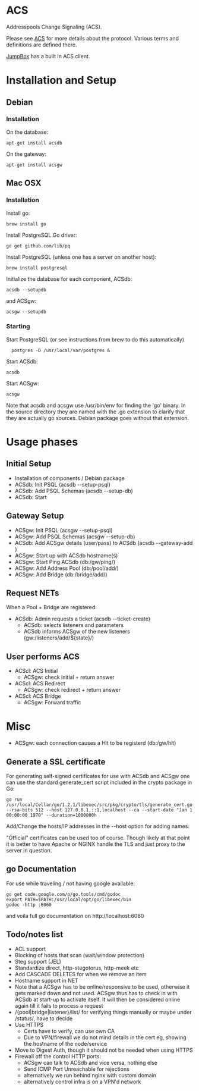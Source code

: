 # ACS

Addresspools Change Signaling (ACS).

Please see [ACS](doc/acs.md) for more details about the protocol.
Various terms and definitions are defined there.

[JumpBox](http://github.com/SRI-CSL/jumpbox) has a built in ACS client.

# Installation and Setup

## Debian

### Installation

On the database:
```
apt-get install acsdb
```

On the gateway:
```
apt-get install acsgw
```

## Mac OSX

### Installation

Install go:
```
brew install go
```

Install PostgreSQL Go driver:
```
go get github.com/lib/pq
```

Install PostgreSQL (unless one has a server on another host):
```
brew install postgresql
```

Initialize the database for each component, ACSdb:
```
acsdb --setupdb
```

and ACSgw:
```
acsgw --setupdb
```


### Starting

Start PostgreSQL (or see instructions from brew to do this automatically)
```
  postgres -D /usr/local/var/postgres &
```

Start ACSdb:
```
acsdb
```

Start ACSgw:
```
acsgw
```

Note that acsdb and acsgw use /usr/bin/env for finding the 'go' binary.
In the source directory they are named with the .go extension to clarify that
they are actually go sources. Debian package goes without that extension.

# Usage phases

## Initial Setup

- Installation of components / Debian package
- ACSdb: Init PSQL (acsdb --setup-psql)
- ACSdb: Add PSQL Schemas (acsdb --setup-db)
- ACSdb: Start

## Gateway Setup

- ACSgw: Init PSQL (acsgw --setup-psql)
- ACSgw: Add PSQL Schemas (acsgw --setup-db)
- ACSdb: Add ACSgw details (user/pass) to ACSdb (acsdb --gateway-add <username> <password>)
- ACSgw: Start up with ACSdb hostname(s)
- ACSgw: Start Ping ACSdb (db:/gw/ping/)
- ACSgw: Add Address Pool (db:/pool/add/)
- ACSgw: Add Bridge (db:/bridge/add/)

## Request NETs

When a Pool + Bridge are registered:

- ACSdb: Admin requests a ticket (acsdb --ticket-create)
  - ACSdb: selects listeners and parameters
  - ACSdb informs ACSgw of the new listeners (gw:/listeners/add/${state}/)

## User performs ACS

- ACScl: ACS Initial
  - ACSgw: check initial + return answer
- ACScl: ACS Redirect
  - ACSgw: check redirect + return answer
- ACScl: ACS Bridge
  - ACSgw: Forward traffic

# Misc
- ACSgw: each connection causes a Hit to be registerd (db:/gw/hit)

## Generate a SSL certificate

For generating self-signed certificates for use with ACSdb and ACSgw one can use
the standard generate_cert script included in the crypto package in Go:

```
go run /usr/local/Cellar/go/1.2.1/libexec/src/pkg/crypto/tls/generate_cert.go --rsa-bits 512 --host 127.0.0.1,::1,localhost --ca --start-date "Jan 1 00:00:00 1970" --duration=1000000h
```

Add/Change the hosts/IP addresses in the --host option for adding names.

"Official" certificates can be used too of course. Though likely at that point
it is better to have Apache or NGINX handle the TLS and just proxy to the server
in question.

## go Documentation

For use while traveling / not having google available:

```
go get code.google.com/p/go.tools/cmd/godoc
export PATH=$PATH:/usr/local/opt/go/libexec/bin
godoc -http :6060
```

and voila full go documentation on http://localhost:6060

## Todo/notes list

- ACL support
- Blocking of hosts that scan (wait/window protection)
- Steg support (JEL)
- Standardize direct, http-stegotorus, http-meek etc
- Add CASCADE DELETES for when we remove an item
- Hostname support in NET
- Note that a ACSgw has to be online/responsive to be used, otherwise it gets marked down
  and not used. ACSgw thus has to check in with ACSdb at start-up to activate itself.
  It will then be considered online again till it fails to process a request
- /{pool|bridge|listener}/list/ for verifying things manually
  or maybe under /status/, have to decide
- Use HTTPS
  - Certs have to verify, can use own CA
  - Due to VPN/firewall we do not mind details in the cert
    eg, showing the hostname of the node/service
- Move to Digest Auth, though it should not be needed when using HTTPS
- Firewall off the control HTTP ports:
  - ACSgw can talk to ACSdb and vice versa, nothing else
  - Send ICMP Port Unreachable for rejections
  - alternatively we run behind nginx with custom domain
  - alternatively control infra is on a VPN'd network

